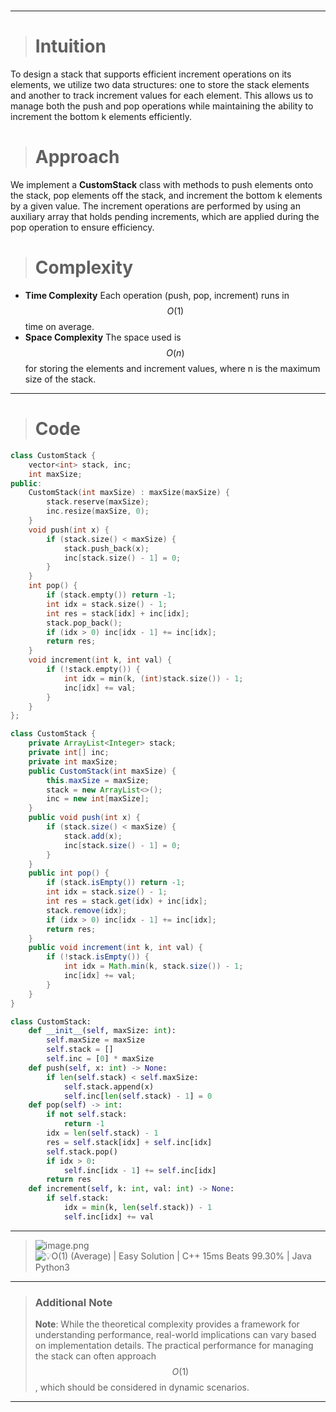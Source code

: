 #
---
> # Intuition
To design a stack that supports efficient increment operations on its elements, we utilize two data structures: one to store the stack elements and another to track increment values for each element. This allows us to manage both the push and pop operations while maintaining the ability to increment the bottom k elements efficiently.

> # Approach
We implement a **CustomStack** class with methods to push elements onto the stack, pop elements off the stack, and increment the bottom k elements by a given value. The increment operations are performed by using an auxiliary array that holds pending increments, which are applied during the pop operation to ensure efficiency.

> # Complexity
- **Time Complexity** Each operation (push, pop, increment) runs in $$O(1)$$ time on average.
- **Space Complexity** The space used is $$O(n)$$ for storing the elements and increment values, where n is the maximum size of the stack.
---
> # Code
```cpp []
class CustomStack {
    vector<int> stack, inc;
    int maxSize;
public:
    CustomStack(int maxSize) : maxSize(maxSize) {
        stack.reserve(maxSize);
        inc.resize(maxSize, 0);  
    }
    void push(int x) {
        if (stack.size() < maxSize) {
            stack.push_back(x);
            inc[stack.size() - 1] = 0;  
        }
    }
    int pop() {
        if (stack.empty()) return -1;
        int idx = stack.size() - 1;
        int res = stack[idx] + inc[idx];
        stack.pop_back();
        if (idx > 0) inc[idx - 1] += inc[idx];
        return res;
    }
    void increment(int k, int val) {
        if (!stack.empty()) {
            int idx = min(k, (int)stack.size()) - 1;
            inc[idx] += val; 
        }
    }
};
```
```java []
class CustomStack {
    private ArrayList<Integer> stack;
    private int[] inc;
    private int maxSize;
    public CustomStack(int maxSize) {
        this.maxSize = maxSize;
        stack = new ArrayList<>();
        inc = new int[maxSize];
    }
    public void push(int x) {
        if (stack.size() < maxSize) {
            stack.add(x);
            inc[stack.size() - 1] = 0;
        }
    }
    public int pop() {
        if (stack.isEmpty()) return -1;
        int idx = stack.size() - 1;
        int res = stack.get(idx) + inc[idx];
        stack.remove(idx);
        if (idx > 0) inc[idx - 1] += inc[idx];
        return res;
    }
    public void increment(int k, int val) {
        if (!stack.isEmpty()) {
            int idx = Math.min(k, stack.size()) - 1;
            inc[idx] += val;
        }
    }
}
```
```python []
class CustomStack:
    def __init__(self, maxSize: int):
        self.maxSize = maxSize
        self.stack = []
        self.inc = [0] * maxSize
    def push(self, x: int) -> None:
        if len(self.stack) < self.maxSize:
            self.stack.append(x)
            self.inc[len(self.stack) - 1] = 0
    def pop(self) -> int:
        if not self.stack:
            return -1
        idx = len(self.stack) - 1
        res = self.stack[idx] + self.inc[idx]
        self.stack.pop()
        if idx > 0:
            self.inc[idx - 1] += self.inc[idx]
        return res
    def increment(self, k: int, val: int) -> None:
        if self.stack:
            idx = min(k, len(self.stack)) - 1
            self.inc[idx] += val
```

---
> ![image.png](https://assets.leetcode.com/users/images/a1389d72-c245-491c-92f4-1c33ab6b0b48_1727668901.9191017.png)
> ![💡O(1) (Average) | Easy Solution | C++ 15ms Beats 99.30% | Java Python3](https://leetcode.com/problems/design-a-stack-with-increment-operation/description/?envType=daily-question&envId=2024-09-30)
---


> ### Additional Note
> **Note**: While the theoretical complexity provides a framework for understanding performance, real-world implications can vary based on implementation details. The practical performance for managing the stack can often approach $$O(1)$$, which should be considered in dynamic scenarios.

---